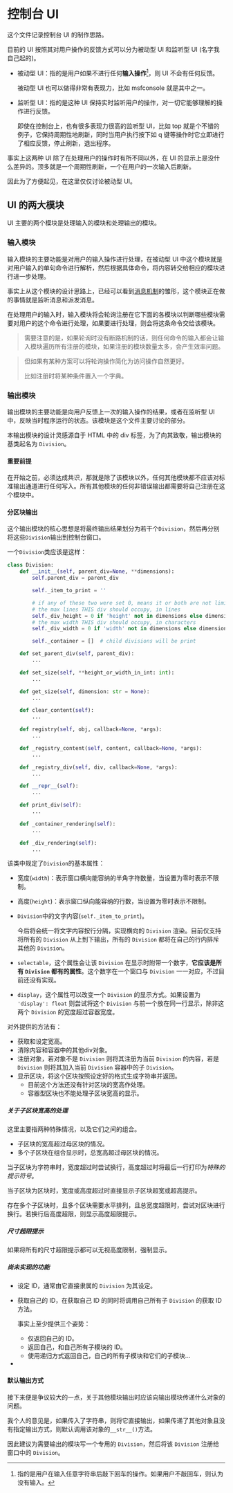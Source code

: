 # 控制台 UI

这个文件记录控制台 UI 的制作思路。

目前的 UI 按照其对用户操作的反馈方式可以分为被动型 UI 和监听型 UI (名字我自己起的)。

- 被动型 UI：指的是用户如果不进行任何**输入操作**[^1]，则 UI 不会有任何反馈。

  被动型 UI 也可以做得非常有表现力，比如 msfconsole 就是其中之一。

- 监听型 UI：指的是这种 UI 保持实时监听用户的操作，对一切它能够理解的操作进行反馈。

  即使在控制台上，也有很多表现力很高的监听型 UI，比如 top 就是个不错的例子，它保持周期性地刷新，同时当用户执行按下如 q 键等操作时它立即进行了相应反馈，停止刷新，退出程序。

事实上这两种 UI 除了在处理用户的操作时有所不同以外，在 UI 的显示上是没什么差异的。顶多就是一个周期性刷新，一个在用户的一次输入后刷新。

因此为了方便起见，在这里仅仅讨论被动型 UI。

## UI 的两大模块

UI 主要的两个模块是处理输入的模块和处理输出的模块。

### 输入模块

输入模块的主要功能是对用户的输入操作进行处理，在被动型 UI 中这个模块就是对用户输入的单句命令进行解析，然后根据具体命令，将内容转交给相应的模块进行进一步处理。

事实上从这个模块的设计思路上，已经可以看到<u>消息机制</u>的雏形，这个模块正在做的事情就是监听消息和派发消息。

在处理用户的输入时，输入模块将会轮询注册在它下面的各模块以判断哪些模块需要对用户的这个命令进行处理，如果要进行处理，则会将这条命令交给该模块。

> 需要注意的是，如果轮询时没有断路机制的话，则任何命令的输入都会让输入模块遍历所有注册的模块，如果注册的模块数量太多，会产生效率问题。

> 但如果有某种方案可以将轮询操作简化为访问操作自然更好。
>
> 比如注册时将某种条件置入一个字典。

### 输出模块

输出模块的主要功能是向用户反馈上一次的输入操作的结果，或者在监听型 UI 中，反映当时程序运行的状态。该模块是这个文件主要讨论的部分。

本输出模块的设计灵感源自于 HTML 中的 div 标签，为了向其致敬，输出模块的基类起名为 `Division`。

#### 重要前提

在开始之前，必须达成共识，那就是除了该模块以外，任何其他模块都不应该对标准输出通道进行任何写入。所有其他模块的任何非错误输出都需要将自己注册在这个模块中。

#### 分区块输出

这个输出模块的核心思想是将最终输出结果划分为若干个`Division`，然后再分别将这些`Division`输出到控制台窗口。

一个`Division`类应该是这样：

```python
class Division:
    def __init__(self, parent_div=None, **dimensions):
        self.parent_div = parent_div

        self._item_to_print = ''

        # if any of these two were set 0, means it or both are not limited
        # the max lines THIS div should occupy, in lines
        self._div_height = 0 if 'height' not in dimensions else dimensions['height']
        # the max width THIS div should occupy, in characters
        self._div_width = 0 if 'width' not in dimensions else dimensions['width']

        self._container = []  # child divisions will be print

    def set_parent_div(self, parent_div):
        ...

    def set_size(self, **height_or_width_in_int: int):
        ...

    def get_size(self, dimension: str = None):
        ...

    def clear_content(self):
        ...

    def registry(self, obj, callback=None, *args):
        ...

    def _registry_content(self, content, callback=None, *args):
        ...

    def _registry_div(self, div, callback=None, *args):
        ...

    def __repr__(self):
        ...

    def print_div(self):
        ...

    def _container_rendering(self):
        ...

    def _div_rendering(self):
        ...
```

该类中规定了`Division`的基本属性：

- 宽度(`width`)：表示窗口横向能容纳的半角字符数量，当设置为零时表示不限制。

- 高度(`height`)：表示窗口纵向能容纳的行数，当设置为零时表示不限制。

- `Division`中的文字内容(`self._item_to_print`)。

  今后将会统一将文字内容按行分隔，实现横向的 `Division` 渲染。目前仅支持将所有的 `Division` 从上到下输出，所有的 `Division` 都将在自己的行内排斥其他的 `Division`。
  
- `selectable`，这个属性会让该 `Division` 在显示时附带一个数字，**它应该是所有 `Division` 都有的属性**。这个数字在一个窗口与 `Division` 一一对应，不过目前还没有实现。

- `display`，这个属性可以改变一个 `Division` 的显示方式。如果设置为 `'display': float` 则尝试将这个 `Division` 与前一个放在同一行显示，除非这两个 `Division` 的宽度超过容器宽度。

对外提供的方法有：

- 获取和设定宽高。
- 清除内容和容器中的其他div对象。
- 注册对象，若对象不是 `Division` 则将其注册为当前 `Division` 的内容，若是 `Division` 则将其加入当前 `Division` 容器中的子 `Division`。
- 显示区块，将这个区块按照设定好的格式生成字符串并返回。
  - 目前这个方法还没有针对区块的宽高作处理。
  - 容器型区块也不能处理子区块宽高的显示。

##### 关于子区块宽高的处理

这里主要指两种特殊情况，以及它们之间的组合。

- 子区块的宽高超过母区块的情况。
- 多个子区块在组合显示时，总宽高超过母区块的情况。

当子区块为字符串时，宽度超过时尝试换行，高度超过时将最后一行打印为*特殊的提示符号*。

当子区块为区块时，宽度或高度超过时直接显示子区块超宽或超高提示。

存在多个子区块时，且多个区块需要水平排列，且总宽度超限时，尝试对区块进行换行。若换行后高度超限，则显示高度超限提示。

##### 尺寸超限提示

如果将所有的尺寸超限提示都可以无视高度限制，强制显示。

##### 尚未实现的功能

- 设定 ID，通常由它直接隶属的 `Division` 为其设定。

- 获取自己的 ID，在获取自己 ID 的同时将调用自己所有子 `Division` 的获取 ID 方法。

  事实上至少提供三个姿势：

  - 仅返回自己的 ID。
  - 返回自己，和自己所有子模块的 ID。
  - 使用递归方式返回自己，自己的所有子模块和它们的子模块...

- 

#### 默认输出方式

接下来便是争议较大的一点，关于其他模块输出时应该向输出模块传递什么对象的问题。

我个人的意见是，如果传入了字符串，则将它直接输出，如果传递了其他对象且没有指定输出方式，则默认调用该对象的`__str__()`方法。

因此建议为需要输出的模块写一个专用的 `Division`，然后将该 `Division` 注册给窗口中的 `Division`。

















[^1]: 指的是用户在输入任意字符串后敲下回车的操作。如果用户不敲回车，则认为没有输入。